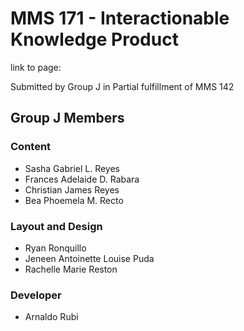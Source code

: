 # MMS 171 - Interactionable Knowledge Product

link to page: 

Submitted by Group J in Partial fulfillment of MMS 142

## Group J Members

### Content

- Sasha Gabriel L. Reyes
- Frances Adelaide D. Rabara 
- Christian James Reyes 
- Bea Phoemela M. Recto

### Layout and Design

- Ryan Ronquillo
- Jeneen Antoinette Louise Puda
- Rachelle Marie Reston 

### Developer

- Arnaldo Rubi




